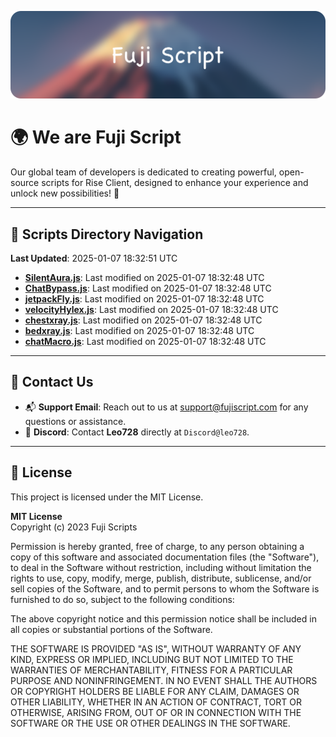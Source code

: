 ![Banner](.github/b.webp)

# 🌍 **We are Fuji Script**

Our global team of developers is dedicated to creating powerful, open-source scripts for Rise Client, designed to enhance your experience and unlock new possibilities! 🌟

---
<!-- SCRIPTS_NAVIGATION_START -->
## 📂 **Scripts Directory Navigation**

**Last Updated**: 2025-01-07 18:32:51 UTC

- **[SilentAura.js](scripts/SilentAura.js)**: Last modified on 2025-01-07 18:32:48 UTC
- **[ChatBypass.js](scripts/ChatBypass.js)**: Last modified on 2025-01-07 18:32:48 UTC
- **[jetpackFly.js](scripts/jetpackFly.js)**: Last modified on 2025-01-07 18:32:48 UTC
- **[velocityHylex.js](scripts/velocityHylex.js)**: Last modified on 2025-01-07 18:32:48 UTC
- **[chestxray.js](scripts/chestxray.js)**: Last modified on 2025-01-07 18:32:48 UTC
- **[bedxray.js](scripts/bedxray.js)**: Last modified on 2025-01-07 18:32:48 UTC
- **[chatMacro.js](scripts/chatMacro.js)**: Last modified on 2025-01-07 18:32:48 UTC

<!-- SCRIPTS_NAVIGATION_END -->

---

## 💬 **Contact Us**  
- 📬 **Support Email**: Reach out to us at [support@fujiscript.com](mailto:support@fujiscript.com) for any questions or assistance.  
- 💬 **Discord**: Contact **Leo728** directly at `Discord@leo728`.

---

## 📜 **License**

This project is licensed under the MIT License.  

**MIT License**  
Copyright (c) 2023 Fuji Scripts  

Permission is hereby granted, free of charge, to any person obtaining a copy of this software and associated documentation files (the "Software"), to deal in the Software without restriction, including without limitation the rights to use, copy, modify, merge, publish, distribute, sublicense, and/or sell copies of the Software, and to permit persons to whom the Software is furnished to do so, subject to the following conditions:  

The above copyright notice and this permission notice shall be included in all copies or substantial portions of the Software.  

THE SOFTWARE IS PROVIDED "AS IS", WITHOUT WARRANTY OF ANY KIND, EXPRESS OR IMPLIED, INCLUDING BUT NOT LIMITED TO THE WARRANTIES OF MERCHANTABILITY, FITNESS FOR A PARTICULAR PURPOSE AND NONINFRINGEMENT. IN NO EVENT SHALL THE AUTHORS OR COPYRIGHT HOLDERS BE LIABLE FOR ANY CLAIM, DAMAGES OR OTHER LIABILITY, WHETHER IN AN ACTION OF CONTRACT, TORT OR OTHERWISE, ARISING FROM, OUT OF OR IN CONNECTION WITH THE SOFTWARE OR THE USE OR OTHER DEALINGS IN THE SOFTWARE.  
